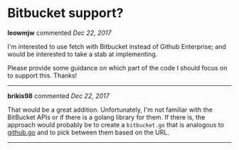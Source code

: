 # Bitbucket support?

**leowmjw** commented *Dec 22, 2017*

I'm interested to use fetch with Bitbucket instead of Github Enterprise; and would be interested to take a stab at implementing.

Please provide some guidance on which part of the code I should focus on to support this.  Thanks!
<br />
***


**brikis98** commented *Dec 22, 2017*

That would be a great addition. Unfortunately, I'm not familiar with the BitBucket APIs or if there is a golang library for them. If there is, the approach would probably be to create a `bitbucket.go` that is analogous to [github.go](https://github.com/gruntwork-io/fetch/blob/master/github.go) and to pick between them based on the URL. 
***

